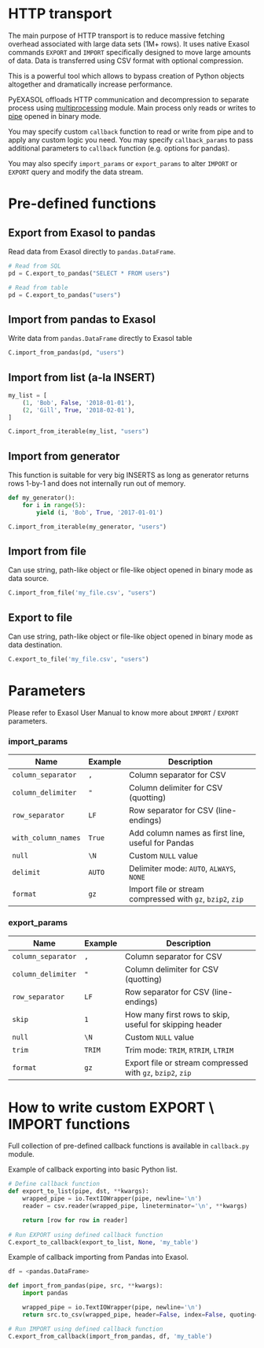 # HTTP transport

The main purpose of HTTP transport is to reduce massive fetching overhead associated with large data sets (1M+ rows). It uses native Exasol commands `EXPORT` and `IMPORT` specifically designed to move large amounts of data. Data is transferred using CSV format with optional compression.

This is a powerful tool which allows to bypass creation of Python objects altogether and dramatically increase performance.

PyEXASOL offloads HTTP communication and decompression to separate process using [multiprocessing](https://docs.python.org/3/library/multiprocessing.html) module. Main process only reads or writes to [pipe](https://docs.python.org/3/library/os.html#os.pipe) opened in binary mode.

You may specify custom `callback` function to read or write from pipe and to apply any custom logic you need. You may specify `callback_params` to pass additional parameters to `callback` function (e.g. options for pandas).

You may also specify `import_params` or `export_params` to alter `IMPORT` or `EXPORT` query and modify the data stream.

# Pre-defined functions

## Export from Exasol to pandas
Read data from Exasol directly to `pandas.DataFrame`.

```python
# Read from SQL
pd = C.export_to_pandas("SELECT * FROM users")

# Read from table
pd = C.export_to_pandas("users")
```

## Import from pandas to Exasol
Write data from `pandas.DataFrame` directly to Exasol table

```python
C.import_from_pandas(pd, "users")
```

## Import from list (a-la INSERT)

```python
my_list = [
    (1, 'Bob', False, '2018-01-01'),
    (2, 'Gill', True, '2018-02-01'),
]

C.import_from_iterable(my_list, "users")
```

## Import from generator
This function is suitable for very big INSERTS as long as generator returns rows 1-by-1 and does not internally run out of memory.

```python
def my_generator():
    for i in range(5):
        yield (i, 'Bob', True, '2017-01-01')

C.import_from_iterable(my_generator, "users")
```

## Import from file
Can use string, path-like object or file-like object opened in binary mode as data source.
```python
C.import_from_file('my_file.csv', "users")
```

## Export to file
Can use string, path-like object or file-like object opened in binary mode as data destination.
```python
C.export_to_file('my_file.csv', "users")
```

# Parameters

Please refer to Exasol User Manual to know more about `IMPORT` / `EXPORT` parameters.

### import_params
| Name | Example | Description |
| --- | --- | --- |
| `column_separator` | `,` | Column separator for CSV |
| `column_delimiter` | `"` | Column delimiter for CSV (quotting) |
| `row_separator` | `LF` | Row separator for CSV (line-endings) |
| `with_column_names` | `True` | Add column names as first line, useful for Pandas |
| `null` | `\N` | Custom `NULL` value |
| `delimit` | `AUTO` | Delimiter mode: `AUTO`, `ALWAYS`, `NONE` |
| `format` | `gz` | Import file or stream compressed with `gz`, `bzip2`, `zip` |

### export_params
| Name | Example | Description |
| --- | --- | --- |
| `column_separator` | `,` | Column separator for CSV |
| `column_delimiter` | `"` | Column delimiter for CSV (quotting) |
| `row_separator` | `LF` | Row separator for CSV (line-endings) |
| `skip` | `1` | How many first rows to skip, useful for skipping header |
| `null` | `\N` | Custom `NULL` value |
| `trim` | `TRIM` | Trim mode: `TRIM`, `RTRIM`, `LTRIM` |
| `format` | `gz` | Export file or stream compressed with `gz`, `bzip2`, `zip` |

# How to write custom EXPORT \ IMPORT functions

Full collection of pre-defined callback functions is available in `callback.py` module.

Example of callback exporting into basic Python list.

```python
# Define callback function
def export_to_list(pipe, dst, **kwargs):
    wrapped_pipe = io.TextIOWrapper(pipe, newline='\n')
    reader = csv.reader(wrapped_pipe, lineterminator='\n', **kwargs)

    return [row for row in reader]
    
# Run EXPORT using defined callback function
C.export_to_callback(export_to_list, None, 'my_table')
```

Example of callback importing from Pandas into Exasol.

```python
df = <pandas.DataFrame>

def import_from_pandas(pipe, src, **kwargs):
    import pandas

    wrapped_pipe = io.TextIOWrapper(pipe, newline='\n')
    return src.to_csv(wrapped_pipe, header=False, index=False, quoting=csv.QUOTE_NONNUMERIC, **kwargs)

# Run IMPORT using defined callback function
C.export_from_callback(import_from_pandas, df, 'my_table')
```
